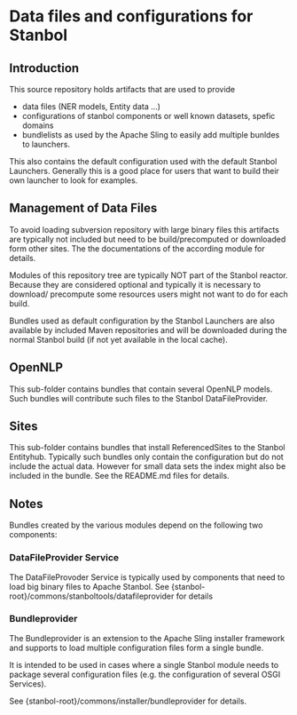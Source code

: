 <!--
  Licensed to the Apache Software Foundation (ASF) under one or more
  contributor license agreements.  See the NOTICE file distributed with
  this work for additional information regarding copyright ownership.
  The ASF licenses this file to You under the Apache License, Version 2.0
  (the "License"); you may not use this file except in compliance with
  the License.  You may obtain a copy of the License at

      http://www.apache.org/licenses/LICENSE-2.0

  Unless required by applicable law or agreed to in writing, software
  distributed under the License is distributed on an "AS IS" BASIS,
  WITHOUT WARRANTIES OR CONDITIONS OF ANY KIND, either express or implied.
  See the License for the specific language governing permissions and
  limitations under the License.
-->

# Data files and configurations for Stanbol

## Introduction

This source repository holds artifacts that are used to provide 

* data files (NER models, Entity data ...)
* configurations of stanbol components or well known datasets, spefic domains
* bundlelists as used by the Apache Sling to easily add multiple bunldes to
    launchers.

This also contains the default configuration used with the default Stanbol
Launchers.
Generally this is a good place for users that want to build their own launcher
to look for examples.

## Management of Data Files 

To avoid loading subversion repository with large binary files this artifacts
are typically not included but need to be build/precomputed or downloaded
form other sites.
The the documentations of the according module for details.

Modules of this repository tree are typically NOT part of the Stanbol reactor.
Because they are considered optional and typically it is necessary to download/
precompute some resources users might not want to do for each build.

Bundles used as default configuration by the Stanbol Launchers are also
available by included Maven repositories and will be downloaded during the
normal Stanbol build (if not yet available in the local cache). 

## OpenNLP

This sub-folder contains bundles that contain several OpenNLP models. Such
bundles will contribute such files to the Stanbol DataFileProvider.

## Sites

This sub-folder contains bundles that install ReferencedSites to the
Stanbol Entityhub. Typically such bundles only contain the configuration but
do not include the actual data. However for small data sets the index might
also be included in the bundle.
See the README.md files for details.

## Notes

Bundles created by the various modules depend on the following two components:

### DataFileProvider Service

The DataFileProvoder Service is typically used by components that need to load
big binary files to Apache Stanbol.
See {stanbol-root}/commons/stanboltools/datafileprovider for details

### Bundleprovider

The Bundleprovider is an extension to the Apache Sling installer framework
and supports to load multiple configuration files form a single bundle.

It is intended to be used in cases where a single Stanbol module needs to
package several configuration files (e.g. the configuration of several OSGI
Services).

See {stanbol-root}/commons/installer/bundleprovider for details.



